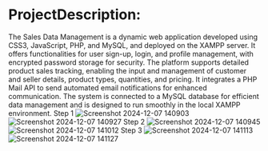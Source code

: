 # ProjectDescription:
The Sales Data Management is a dynamic web application developed using CSS3, JavaScript, PHP, and MySQL, and deployed on the XAMPP server. It offers functionalities for user sign-up, login, and profile management, with encrypted password storage for security. The platform supports detailed product sales tracking, enabling the input and management of customer and seller details, product types, quantities, and pricing. It integrates a PHP Mail API to send automated email notifications for enhanced communication. The system is connected to a MySQL database for efficient data management and is designed to run smoothly in the local XAMPP environment.
Step 1
![Screenshot 2024-12-07 140903](https://github.com/user-attachments/assets/cef5946c-131a-426f-a361-8a71201ceb73)
![Screenshot 2024-12-07 140927](https://github.com/user-attachments/assets/4eea7be3-b569-42ea-89d6-1233dbca5a35)
Step 2
![Screenshot 2024-12-07 140945](https://github.com/user-attachments/assets/442eed2d-8933-47d9-a54d-7a460835ffd1)
![Screenshot 2024-12-07 141012](https://github.com/user-attachments/assets/4619351b-a98c-4f57-aa6b-34a252566c2c)
Step 3
![Screenshot 2024-12-07 141113](https://github.com/user-attachments/assets/1f65cf84-cd18-49f2-9153-d9a3650dd776)
![Screenshot 2024-12-07 141127](https://github.com/user-attachments/assets/e7d779e2-4594-4549-a6aa-f7c03a43aca1)
